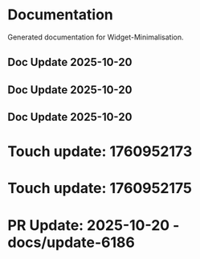 # Documentation

Generated documentation for Widget-Minimalisation.

## Doc Update 2025-10-20

## Doc Update 2025-10-20

## Doc Update 2025-10-20

# Touch update: 1760952173

# Touch update: 1760952175

# PR Update: 2025-10-20 - docs/update-6186
